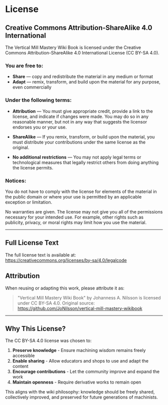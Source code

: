 # License

## Creative Commons Attribution-ShareAlike 4.0 International

The Vertical Mill Mastery Wiki Book is licensed under the Creative Commons
Attribution-ShareAlike 4.0 International License (CC BY-SA 4.0).

### You are free to:

- **Share** — copy and redistribute the material in any medium or format
- **Adapt** — remix, transform, and build upon the material for any purpose,
  even commercially

### Under the following terms:

- **Attribution** — You must give appropriate credit, provide a link to the
  license, and indicate if changes were made. You may do so in any reasonable
  manner, but not in any way that suggests the licensor endorses you or your
  use.

- **ShareAlike** — If you remix, transform, or build upon the material, you
  must distribute your contributions under the same license as the original.

- **No additional restrictions** — You may not apply legal terms or
  technological measures that legally restrict others from doing anything the
  license permits.

### Notices:

You do not have to comply with the license for elements of the material in
the public domain or where your use is permitted by an applicable exception
or limitation.

No warranties are given. The license may not give you all of the permissions
necessary for your intended use. For example, other rights such as publicity,
privacy, or moral rights may limit how you use the material.

---

## Full License Text

The full license text is available at:
<https://creativecommons.org/licenses/by-sa/4.0/legalcode>

## Attribution

When reusing or adapting this work, please attribute it as:

> "Vertical Mill Mastery Wiki Book" by Johanness A. Nilsson is licensed under
> CC BY-SA 4.0. Original source:
> <https://github.com/JoNilsson/vertical-mill-mastery-wikibook>

---

## Why This License?

The CC BY-SA 4.0 license was chosen to:

1. **Preserve knowledge** - Ensure machining wisdom remains freely accessible
2. **Enable sharing** - Allow educators and shops to use and adapt the content
3. **Encourage contributions** - Let the community improve and expand the work
4. **Maintain openness** - Require derivative works to remain open

This aligns with the wiki philosophy: knowledge should be freely shared,
collectively improved, and preserved for future generations of machinists.